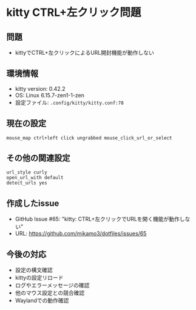 # kitty CTRL+左クリック問題

## 問題
- kittyでCTRL+左クリックによるURL開封機能が動作しない

## 環境情報
- kitty version: 0.42.2
- OS: Linux 6.15.7-zen1-1-zen
- 設定ファイル: `.config/kitty/kitty.conf:78`

## 現在の設定
```
mouse_map ctrl+left click ungrabbed mouse_click_url_or_select
```

## その他の関連設定
```
url_style curly
open_url_with default
detect_urls yes
```

## 作成したissue
- GitHub Issue #65: "kitty: CTRL+左クリックでURLを開く機能が動作しない"
- URL: https://github.com/mikamo3/dotfiles/issues/65

## 今後の対応
- 設定の構文確認
- kittyの設定リロード
- ログやエラーメッセージの確認
- 他のマウス設定との競合確認
- Waylandでの動作確認